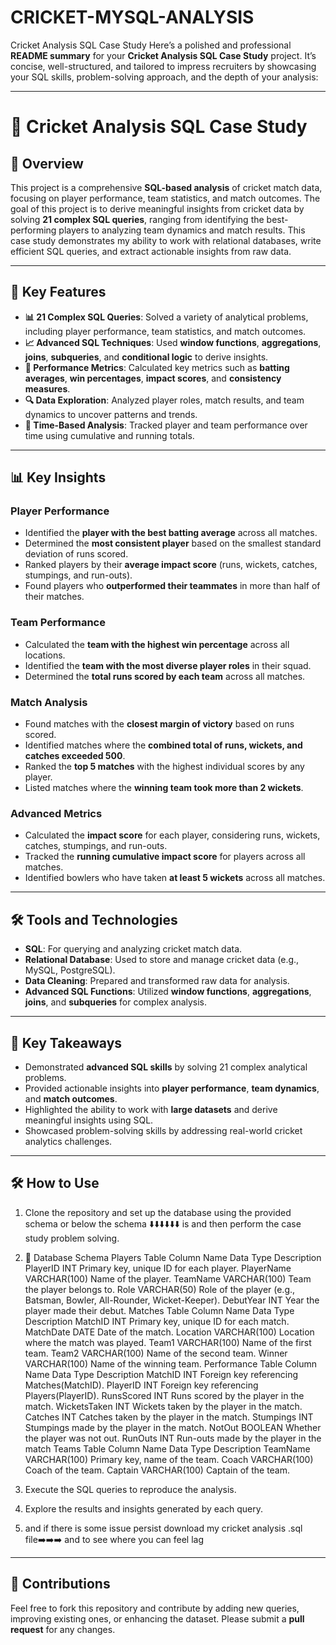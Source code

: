 # CRICKET-MYSQL-ANALYSIS
Cricket Analysis SQL Case Study
Here’s a polished and professional **README summary** for your **Cricket Analysis SQL Case Study** project. It’s concise, well-structured, and tailored to impress recruiters by showcasing your SQL skills, problem-solving approach, and the depth of your analysis:

---

# 🏏 Cricket Analysis SQL Case Study

## 🌟 Overview
This project is a comprehensive **SQL-based analysis** of cricket match data, focusing on player performance, team statistics, and match outcomes. The goal of this project is to derive meaningful insights from cricket data by solving **21 complex SQL queries**, ranging from identifying the best-performing players to analyzing team dynamics and match results. This case study demonstrates my ability to work with relational databases, write efficient SQL queries, and extract actionable insights from raw data.

---

## 🚀 Key Features
- **📊 21 Complex SQL Queries**: Solved a variety of analytical problems, including player performance, team statistics, and match outcomes.
- **📈 Advanced SQL Techniques**: Used **window functions**, **aggregations**, **joins**, **subqueries**, and **conditional logic** to derive insights.
- **🎯 Performance Metrics**: Calculated key metrics such as **batting averages**, **win percentages**, **impact scores**, and **consistency measures**.
- **🔍 Data Exploration**: Analyzed player roles, match results, and team dynamics to uncover patterns and trends.
- **📅 Time-Based Analysis**: Tracked player and team performance over time using cumulative and running totals.

---

## 📊 Key Insights

### **Player Performance**
- Identified the **player with the best batting average** across all matches.
- Determined the **most consistent player** based on the smallest standard deviation of runs scored.
- Ranked players by their **average impact score** (runs, wickets, catches, stumpings, and run-outs).
- Found players who **outperformed their teammates** in more than half of their matches.

### **Team Performance**
- Calculated the **team with the highest win percentage** across all locations.
- Identified the **team with the most diverse player roles** in their squad.
- Determined the **total runs scored by each team** across all matches.

### **Match Analysis**
- Found matches with the **closest margin of victory** based on runs scored.
- Identified matches where the **combined total of runs, wickets, and catches exceeded 500**.
- Ranked the **top 5 matches** with the highest individual scores by any player.
- Listed matches where the **winning team took more than 2 wickets**.

### **Advanced Metrics**
- Calculated the **impact score** for each player, considering runs, wickets, catches, stumpings, and run-outs.
- Tracked the **running cumulative impact score** for players across all matches.
- Identified bowlers who have taken **at least 5 wickets** across all matches.

---

## 🛠️ Tools and Technologies
- **SQL**: For querying and analyzing cricket match data.
- **Relational Database**: Used to store and manage cricket data (e.g., MySQL, PostgreSQL).
- **Data Cleaning**: Prepared and transformed raw data for analysis.
- **Advanced SQL Functions**: Utilized **window functions**, **aggregations**, **joins**, and **subqueries** for complex analysis.

---

## 🔑 Key Takeaways
- Demonstrated **advanced SQL skills** by solving 21 complex analytical problems.
- Provided actionable insights into **player performance**, **team dynamics**, and **match outcomes**.
- Highlighted the ability to work with **large datasets** and derive meaningful insights using SQL.
- Showcased problem-solving skills by addressing real-world cricket analytics challenges.

---

## 🛠️ How to Use
1. Clone the repository and set up the database using the provided schema or below the schema ⬇️⬇️⬇️⬇️⬇️⬇️ is and then perform the case study problem solving.
2. 📂 Database Schema
Players Table
Column Name	Data Type	Description
PlayerID	INT	Primary key, unique ID for each player.
PlayerName	VARCHAR(100)	Name of the player.
TeamName	VARCHAR(100)	Team the player belongs to.
Role	VARCHAR(50)	Role of the player (e.g., Batsman, Bowler, All-Rounder, Wicket-Keeper).
DebutYear	INT	Year the player made their debut.
Matches Table
Column Name	Data Type	Description
MatchID	INT	Primary key, unique ID for each match.
MatchDate	DATE	Date of the match.
Location	VARCHAR(100)	Location where the match was played.
Team1	VARCHAR(100)	Name of the first team.
Team2	VARCHAR(100)	Name of the second team.
Winner	VARCHAR(100)	Name of the winning team.
Performance Table
Column Name	Data Type	Description
MatchID	INT	Foreign key referencing Matches(MatchID).
PlayerID	INT	Foreign key referencing Players(PlayerID).
RunsScored	INT	Runs scored by the player in the match.
WicketsTaken	INT	Wickets taken by the player in the match.
Catches	INT	Catches taken by the player in the match.
Stumpings	INT	Stumpings made by the player in the match.
NotOut	BOOLEAN	Whether the player was not out.
RunOuts	INT	Run-outs made by the player in the match
Teams Table
Column Name	Data Type	Description
TeamName	VARCHAR(100)	Primary key, name of the team.
Coach	VARCHAR(100)	Coach of the team.
Captain	VARCHAR(100)	Captain of the team.

4. Execute the SQL queries to reproduce the analysis.
5. Explore the results and insights generated by each query.
6. and if there is some issue persist download my cricket analysis .sql file➡️➡️➡️  and to see where you can feel lag 
   

---

## 🤝 Contributions
Feel free to fork this repository and contribute by adding new queries, improving existing ones, or enhancing the dataset. Please submit a **pull request** for any changes.



